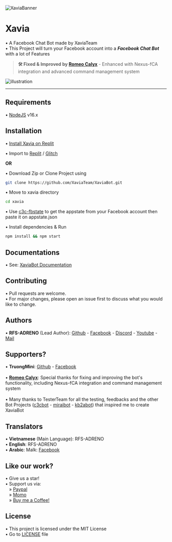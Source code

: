 ![XaviaBanner](https://i.ibb.co/K0ZSt89/XaviaFCB.png)

# Xavia

• A Facebook Chat Bot made by XaviaTeam<br />
• This Project will turn your Facebook account into a **_Facebook Chat Bot_** with a lot of Features

> **🛠️ Fixed & Improved by [Romeo Calyx](https://github.com/RomeoCalyx)**  - Enhanced with Nexus-fCA integration and advanced command management system

![illustration](https://i.ibb.co/5MCXJkX/309961956-852941662506289-2438726751602905775-n.png)

<hr />

## Requirements

• [NodeJS](https://nodejs.org/en/) v16.x

## Installation

• [Install Xavia on Replit](https://www.youtube.com/watch?v=WUva_shyMqM)

• Import to [Replit](https://replit.com/github/XaviaTeam/XaviaBot) / [Glitch](https://glitch.com/edit/#!/import/github/XaviaTeam/XaviaBot)

**OR**

• Download Zip or Clone Project using

```bash
git clone https://github.com/XaviaTeam/XaviaBot.git
```

• Move to xavia directory

```bash
cd xavia
```

• Use [c3c-fbstate](https://github.com/c3cbot/c3c-fbstate) to get the appstate from your Facebook account then paste it on appstate.json

• Install dependencies & Run

```bash
npm install && npm start
```

## Documentations

• See: [XaviaBot Documentation](https://github.com/XaviaTeam/XaviaBot/blob/main/DOCS.md)

## Contributing

• Pull requests are welcome.<br/>
• For major changes, please open an issue first to discuss what you would like to change.

## Authors

• **RFS-ADRENO** (Lead Author):
[Github](https://github.com/RFS-ADRENO) -
[Facebook](https://www.facebook.com/Dungto213) -
[Discord](https://discord.gg/a5uKHKSPww) -
[Youtube](https://www.youtube.com/channel/UCmL-430tKfEJYJ1rzBOCOjA) -
[Mail](mailto:xaviateam@protonmail.com)<br />

## Supporters?

• **TruongMini**:
[Github](https://github.com/truong9c2208) -
[Facebook](https://www.facebook.com/shibasama.dev)
<br /><br />
• **[Romeo Calyx](https://github.com/RomeoCalyx)**:
Special thanks for fixing and improving the bot's functionality, including Nexus-fCA integration and command management system
<br /><br />
• Many thanks to TesterTeam for all the testing, feedbacks and the other Bot Projects ([c3cbot](https://github.com/c3cbot/legacy-c3cbot) - [miraibot](https://github.com/miraiPr0ject/miraiv2) - [kb2abot](https://github.com/kb2ateam/kb2abot-client)) that inspired me to create XaviaBot

## Translators

• **Vietnamese** (Main Language): RFS-ADRENO<br />
• **English**: RFS-ADRENO<br />
• **Arabic**: Malk: [Facebook](https://www.facebook.com/profile.php?id=100070177323616)<br />

## Like our work?

• Give us a star!<br />
• Support us via:<br />
&nbsp;&nbsp;&nbsp;» [Paypal](https://www.paypal.com/paypalme/dungto213)<br />
&nbsp;&nbsp;&nbsp;» [Momo](https://me.momo.vn/gMIMulsaUqsbf6iAiXt3)<br />
&nbsp;&nbsp;&nbsp;» [Buy me a Coffee!](https://ko-fi.com/xaviateam)

## License

• This project is licensed under the MIT License<br />
• Go to [LICENSE](https://github.com/XaviaTeam/XaviaBot/blob/main/LICENSE) file
